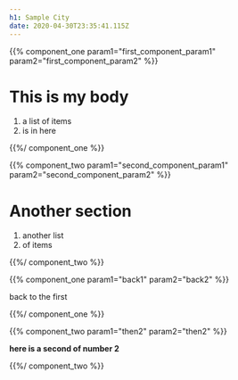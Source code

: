 ```yaml
---
h1: Sample City
date: 2020-04-30T23:35:41.115Z
---
```



{{% component_one param1="first_component_param1" param2="first_component_param2" %}}

# This is my body

1. a list of items
2. is in here

{{%/ component_one %}}





{{% component_two param1="second_component_param1" param2="second_component_param2" %}}

# Another section

1. another list
2. of items

{{%/ component_two %}}





{{% component_one param1="back1" param2="back2" %}}

back to the first

{{%/ component_one %}}





{{% component_two param1="then2" param2="then2" %}}

**here is a second of number 2**

{{%/ component_two %}}